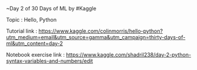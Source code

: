 ~Day 2 of 30 Days of ML by #Kaggle

Topic : Hello, Python

Tutorial link : https://www.kaggle.com/colinmorris/hello-python?utm_medium=email&utm_source=gamma&utm_campaign=thirty-days-of-ml&utm_content=day-2

Notebook exercise link : https://www.kaggle.com/shadril238/day-2-python-syntax-variables-and-numbers/edit
